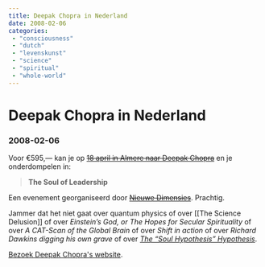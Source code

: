 ```yaml
---
title: Deepak Chopra in Nederland
date: 2008-02-06
categories:
 - "consciousness"
 - "dutch"
 - "levenskunst"
 - "science"
 - "spiritual"
 - "whole-world"
---
```


# Deepak Chopra in Nederland
### 2008-02-06

Voor €595,— kan je op ~~[18 april in Almere naar Deepak Chopra](http://www.deepakkomtnaarnederland.nl/)~~ en je onderdompelen in:
> **The Soul of Leadership**

Een evenement georganiseerd door ~~[Nieuwe Dimensies](http://www.nieuwedimensies.nl/)~~. Prachtig.

Jammer dat het niet gaat over quantum physics of over [[The Science Delusion]] of over _Einstein’s God, or The Hopes for Secular Spirituality_ of over _A CAT-Scan of the Global Brain_ of over _Shift in action_ of over _Richard Dawkins digging his own grave_ of over _[The “Soul Hypothesis” Hypothesis](the-soul-hypothesis)_.

[Bezoek Deepak Chopra's website](http://deepakchopra.com/).
